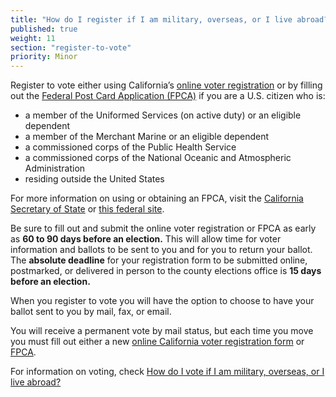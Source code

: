 ```yaml
---
title: "How do I register if I am military, overseas, or I live abroad?"
published: true
weight: 11
section: "register-to-vote"
priority: Minor
---
```

Register to vote either using California’s [online voter registration](http://registertovote.ca.gov/) or by filling out the [Federal Post Card Application (FPCA)](https://www.fvap.gov/uploads/FVAP/Forms/fpca2013.pdf) if you are a U.S. citizen who is:  
- a member of the Uniformed Services (on active duty) or an eligible dependent  
- a member of the Merchant Marine or an eligible dependent  
- a commissioned corps of the Public Health Service  
- a commissioned corps of the National Oceanic and Atmospheric Administration  
- residing outside the United States  

For more information on using or obtaining an FPCA, visit the [California Secretary of State](http://www.sos.ca.gov/elections/voter-registration/military-overseas-voters/) or [this federal site](https://www.fvap.gov/).  

Be sure to fill out and submit the online voter registration or FPCA as early as **60 to 90 days before an election.**  This will allow  time for voter information and ballots to be sent to you and for you to return your ballot. The **absolute deadline** for your registration form to be submitted online, postmarked, or delivered in person to the county elections office is **15 days before an election.**  

When you register to vote you will have the option to choose to have your ballot sent to you by mail, fax, or email.  

You will receive a permanent vote by mail status, but each time you move you must fill out either a new [online California voter registration form](http://registertovote.ca.gov/) or [FPCA](https://www.fvap.gov/).  

For information on voting, check [How do I vote if I am military, overseas, or I live abroad?](#item-vote-if-military-overseas)  
